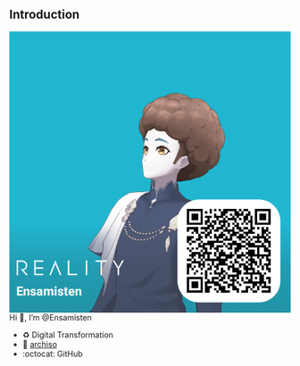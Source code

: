 ## Introduction
<img align="right" src="../img/reality.png">

Hi 👋, I’m @Ensamisten
  - ♻️ Digital Transformation
  - 🐧 [archiso](https://wiki.archlinux.org/title/archiso)
  - :octocat: GitHub 

